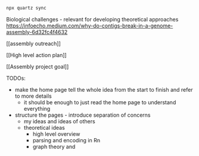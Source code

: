 ``` sh
npx quartz sync
```


Biological challenges - relevant for developing theoretical approaches
https://infoecho.medium.com/why-do-contigs-break-in-a-genome-assembly-6d32fc4f4632

[[assembly outreach]]

[[High level action plan]]

[[Assembly project goal]]

TODOs:
- make the home page tell the whole idea from the start to finish and refer to more details
	- it should be enough to just read the home page to understand everything
- structure the pages - introduce separation of concerns
	- my ideas and ideas of others
	- theoretical ideas
		- high level overview
		- parsing and encoding in Rn
		- graph theory and 